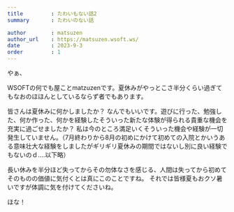```yaml
---
title         : たわいもない話2
summary       : たわいのない話

author        : matsuzen
author_url    : https://matsuzen.wsoft.ws/
date          : 2023-9-3
order         : 1
---
```

やぁ、

WSOFTの何でも屋ことmatzuzenです。夏休みがやっとこさ半分くらい過ぎてもなおのほほんとしているならず者でもあります。

皆さんは夏休みに何かしましたか？
なんでもいいです。遊びに行った、勉強した、何か作った、何かを経験したそういった新たな体験が得られる貴重な機会を充実に過ごせましたか？
私は今のところ満足いくそういった機会や経験が一切発生していません。（7月終わりから8月の初めにかけて初めての入院とかいうある意味壮大な経験をしましたがギリギリ夏休みの期間ではないし別に良い経験でもないのｄ....以下略）

長い休みを半分ほど失ってからその勿体なさを感じる、人間は失ってから初めてそのものの価値に気付くとは真にこのことですね。
それでは皆様夏もおクソ暑いですが体調に気を付けてくださいね。

ほな！

